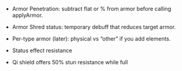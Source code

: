 - Armor Penetration: subtract flat or % from armor before calling applyArmor.

- Armor Shred status: temporary debuff that reduces target armor.

- Per-type armor (later): physical vs “other” if you add elements.

- Status effect resistance

- Qi shield offers 50% stun resistance while full